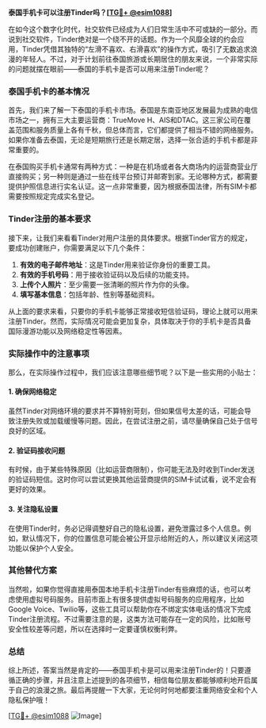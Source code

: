 **泰国手机卡可以注册Tinder吗？[[TG💪+ @esim1088](https://t.me/s/esim1088)]**

在如今这个数字化时代，社交软件已经成为人们日常生活中不可或缺的一部分。而说到社交软件，Tinder绝对是一个绕不开的话题。作为一个风靡全球的约会应用，Tinder凭借其独特的“左滑不喜欢、右滑喜欢”的操作方式，吸引了无数追求浪漫的年轻人。不过，对于计划前往泰国旅游或长期居住的朋友来说，一个非常实际的问题就摆在眼前——泰国的手机卡是否可以用来注册Tinder呢？

### 泰国手机卡的基本情况

首先，我们来了解一下泰国的手机卡市场。泰国是东南亚地区发展最为成熟的电信市场之一，拥有三大主要运营商：TrueMove H、AIS和DTAC。这三家公司在覆盖范围和服务质量上各有千秋，但总体而言，它们都提供了相当不错的网络服务。如果你准备去泰国，无论是短期旅行还是长期定居，选择一张合适的手机卡都是非常重要的。

在泰国购买手机卡通常有两种方式：一种是在机场或者各大商场内的运营商营业厅直接购买；另一种则是通过一些在线平台预订并邮寄到家。无论哪种方式，都需要提供护照信息进行实名认证。这一点非常重要，因为根据泰国法律，所有SIM卡都需要按照规定完成实名登记。

### Tinder注册的基本要求

接下来，让我们来看看Tinder对用户注册的具体要求。根据Tinder官方的规定，要成功创建账户，你需要满足以下几个条件：

1. **有效的电子邮件地址**：这是Tinder用来验证你身份的重要工具。
2. **有效的手机号码**：用于接收验证码以及后续的功能支持。
3. **上传个人照片**：至少需要一张清晰的照片作为你的头像。
4. **填写基本信息**：包括年龄、性别等基础资料。

从上面的要求来看，只要你的手机卡能够正常接收短信验证码，理论上就可以用来注册Tinder。然而，实际情况可能会更加复杂，具体取决于你的手机卡是否具备国际漫游功能以及网络稳定性等因素。

### 实际操作中的注意事项

那么，在实际操作过程中，我们应该注意哪些细节呢？以下是一些实用的小贴士：

#### 1. 确保网络稳定
虽然Tinder对网络环境的要求并不算特别苛刻，但如果信号太差的话，可能会导致注册失败或加载缓慢等问题。因此，在尝试注册之前，请尽量确保自己处于信号良好的区域。

#### 2. 验证码接收问题
有时候，由于某些特殊原因（比如运营商限制），你可能无法及时收到Tinder发送的验证码短信。这时你可以尝试更换其他运营商提供的SIM卡试试看，说不定会有更好的效果。

#### 3. 关注隐私设置
在使用Tinder时，务必记得调整好自己的隐私设置，避免泄露过多个人信息。例如，默认情况下，你的位置信息可能会被公开显示给附近的人，所以建议关闭这项功能以保护个人安全。

### 其他替代方案

当然啦，如果你觉得直接用泰国本地手机卡注册Tinder有些麻烦的话，也可以考虑使用虚拟号码服务。目前市面上有很多提供虚拟号码服务的应用程序，比如Google Voice、Twilio等，这些工具可以帮助你在不绑定实体电话的情况下完成Tinder注册流程。不过需要注意的是，这类方法可能存在一定的风险，比如账号安全性较差等问题，所以在选择时一定要谨慎权衡利弊。

### 总结

综上所述，答案当然是肯定的——泰国手机卡是可以用来注册Tinder的！只要遵循正确的步骤，并且注意上述提到的各项细节，相信每位朋友都能够顺利地开启属于自己的浪漫之旅。最后再提醒一下大家，无论何时何地都要注重网络安全和个人隐私保护哦！

[[TG💪+ @esim1088](https://t.me/s/esim1088) ![Image](https://i.postimg.cc/4NQfJmqS/Snipaste-2025-05-13-00-14-12.png)]